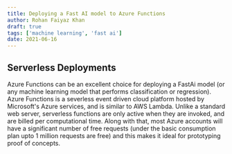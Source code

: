 ```yaml
---
title: Deploying a Fast AI model to Azure Functions
author: Rohan Faiyaz Khan
draft: true
tags: ['machine learning', 'fast ai']
date: 2021-06-16
---
```


## Serverless Deployments

<!-- Excerpt Start -->

Azure Functions can be an excellent choice for deploying a FastAi model (or any machine learning model that performs classification or regression). Azure Functions is a severless event driven cloud platform hosted by Microsoft's Azure services, and is similar to AWS Lambda. Unlike a standard web server, serverless functions are only active when they are invoked, and are billed per computational time. Along with that, most Azure accounts will have a significant number of free requests (under the basic consumption plan upto 1 million requests are free) and this makes it ideal for prototyping proof of concepts.

<!-- Excert End -->
